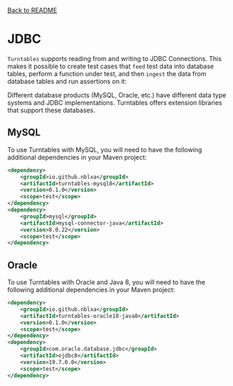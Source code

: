 [Back to README](README.md)

# JDBC

`Turntables` supports reading from and writing to JDBC Connections.
This makes it possible to create test cases that `feed` test data into database
tables, perform a function under test, and then `ingest` the data from database
tables and run assertions on it:

Different database products (MySQL, Oracle, etc.) have different data type
systems and JDBC implementations. Turntables offers extension libraries that
support these databases.

## MySQL

To use Turntables with MySQL, you will need to have the following additional
dependencies in your Maven project:

```xml
<dependency>
    <groupId>io.github.nblxa</groupId>
    <artifactId>turntables-mysql8</artifactId>
    <version>0.1.0</version>
    <scope>test</scope>
</dependency>
<dependency>
    <groupId>mysql</groupId>
    <artifactId>mysql-connector-java</artifactId>
    <version>8.0.22</version>
    <scope>test</scope>
</dependency>
```

## Oracle

To use Turntables with Oracle and Java 8, you will need to have the following
additional dependencies in your Maven project:

```xml
<dependency>
    <groupId>io.github.nblxa</groupId>
    <artifactId>turntables-oracle18-java8</artifactId>
    <version>0.1.0</version>
    <scope>test</scope>
</dependency>
<dependency>
    <groupId>com.oracle.database.jdbc</groupId>
    <artifactId>ojdbc8</artifactId>
    <version>19.7.0.0</version>
    <scope>test</scope>
</dependency>
```
